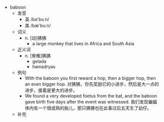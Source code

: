- baboon
  - 发音
    - 英 /bə'buːn/
    - 美 /bæ'buːn/
  - 词义
    - n. [动]狒狒
      - a large monkey that lives in Africa and South Asia
  - 近义词
    - n. [脊椎]狒狒
      - gelada
      - hamadryas
  - 例句
    - With the baboon you first reward a hop, then a bigger hop, then an even bigger hop. 对狒狒，你先奖励它的小进步，然后是大一点的进步，接着是更大的进步。
    - We found a very developed foetus from the bat, and the baboon gave birth five days after the event was witnessed. 我们发现蝙蝠体内有一个很成熟的胎儿，那只狒狒也在此事过后五天生了幼仔。
  - 补充